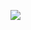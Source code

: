 <a href="https://codeclimate.com/github/SofikoP/hexlet-my-first-workflow/maintainability"><img src="https://api.codeclimate.com/v1/badges/d60522d4a4d93fa8e00a/maintainability" /></a>
